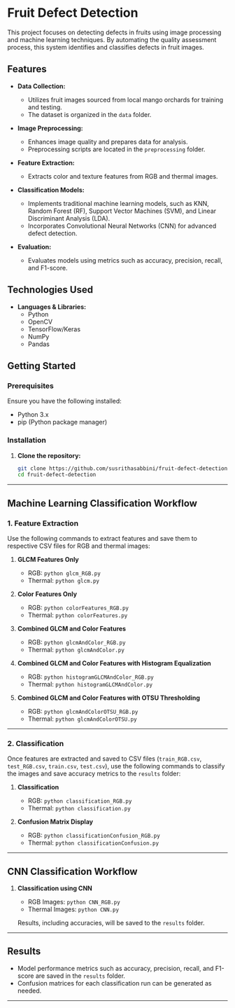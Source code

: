 # Fruit Defect Detection

This project focuses on detecting defects in fruits using image processing and machine learning techniques. By automating the quality assessment process, this system identifies and classifies defects in fruit images. 

## Features

- **Data Collection:** 
   - Utilizes fruit images sourced from local mango orchards for training and testing.
   - The dataset is organized in the `data` folder.

- **Image Preprocessing:** 
   - Enhances image quality and prepares data for analysis.
   - Preprocessing scripts are located in the `preprocessing` folder.

- **Feature Extraction:** 
   - Extracts color and texture features from RGB and thermal images.

- **Classification Models:** 
   - Implements traditional machine learning models, such as KNN, Random Forest (RF), Support Vector Machines (SVM), and Linear Discriminant Analysis (LDA).
   - Incorporates Convolutional Neural Networks (CNN) for advanced defect detection.

- **Evaluation:** 
   - Evaluates models using metrics such as accuracy, precision, recall, and F1-score.

## Technologies Used

- **Languages & Libraries:**
  - Python
  - OpenCV
  - TensorFlow/Keras
  - NumPy
  - Pandas

## Getting Started

### Prerequisites

Ensure you have the following installed:

- Python 3.x
- pip (Python package manager)

### Installation

1. **Clone the repository:**

   ```bash
   git clone https://github.com/susrithasabbini/fruit-defect-detection.git
   cd fruit-defect-detection
   ```
---

## Machine Learning Classification Workflow

### 1. Feature Extraction

Use the following commands to extract features and save them to respective CSV files for RGB and thermal images:

1. **GLCM Features Only**
   - RGB: `python glcm_RGB.py`
   - Thermal: `python glcm.py`

2. **Color Features Only**
   - RGB: `python colorFeatures_RGB.py`
   - Thermal: `python colorFeatures.py`

3. **Combined GLCM and Color Features**
   - RGB: `python glcmAndColor_RGB.py`
   - Thermal: `python glcmAndColor.py`

4. **Combined GLCM and Color Features with Histogram Equalization**
   - RGB: `python histogramGLCMAndColor_RGB.py`
   - Thermal: `python histogramGLCMAndColor.py`

5. **Combined GLCM and Color Features with OTSU Thresholding**
   - RGB: `python glcmAndColorOTSU_RGB.py`
   - Thermal: `python glcmAndColorOTSU.py`

---

### 2. Classification

Once features are extracted and saved to CSV files (`train_RGB.csv`, `test_RGB.csv`, `train.csv`, `test.csv`), use the following commands to classify the images and save accuracy metrics to the `results` folder:

1. **Classification**
   - RGB: `python classification_RGB.py`
   - Thermal: `python classification.py`

2. **Confusion Matrix Display**
   - RGB: `python classificationConfusion_RGB.py`
   - Thermal: `python classificationConfusion.py`

---

## CNN Classification Workflow

1. **Classification using CNN**

   - RGB Images: `python CNN_RGB.py`
   - Thermal Images: `python CNN.py`

   Results, including accuracies, will be saved to the `results` folder.

---

## Results

- Model performance metrics such as accuracy, precision, recall, and F1-score are saved in the `results` folder.
- Confusion matrices for each classification run can be generated as needed.

---
